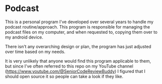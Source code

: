 # Podcast

This is a personal program I've developed over several years to handle my podcast routine/approach. 
This program is responsible for managing the podcast files on my computer, and when requested to, copying
them over to my android device.

There isn't any overarching design or plan, the program has just adjusted over time based on my needs.

It is very unlikely that anyone would find this program applicable to them, but since I've often referred
to this repo on my YouTube channel (https://www.youtube.com/@SeniorCodeReviewBuddy) I figured that I should
open source it so people can take a look if they like.
